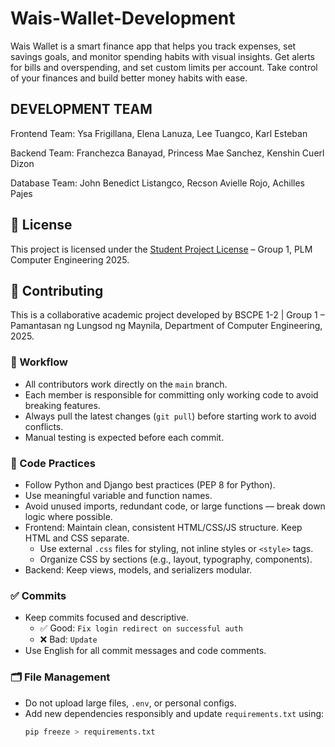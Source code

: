 # Wais-Wallet-Development
Wais Wallet is a smart finance app that helps you track expenses, set savings goals, and monitor spending habits with visual insights. Get alerts for bills and overspending, and set custom limits per account. Take control of your finances and build better money habits with ease.

## DEVELOPMENT TEAM

Frontend Team:
Ysa Frigillana,
Elena Lanuza,
Lee Tuangco,
Karl Esteban


Backend Team: 
Franchezca Banayad,
Princess Mae Sanchez,
Kenshin Cuerl Dizon


Database Team:
John Benedict Listangco,
Recson Avielle Rojo,
Achilles Pajes

## 📄 License

This project is licensed under the [Student Project License](./LICENSE) – Group 1, PLM Computer Engineering 2025.

## 🤝 Contributing

This is a collaborative academic project developed by BSCPE 1-2 | Group 1 – Pamantasan ng Lungsod ng Maynila, Department of Computer Engineering, 2025.

### 🧾 Workflow
- All contributors work directly on the `main` branch.
- Each member is responsible for committing only working code to avoid breaking features.
- Always pull the latest changes (`git pull`) before starting work to avoid conflicts.
- Manual testing is expected before each commit.

### 🔧 Code Practices
- Follow Python and Django best practices (PEP 8 for Python).
- Use meaningful variable and function names.
- Avoid unused imports, redundant code, or large functions — break down logic where possible.
- Frontend: Maintain clean, consistent HTML/CSS/JS structure. Keep HTML and CSS separate.
  - Use external `.css` files for styling, not inline styles or `<style>` tags.
  - Organize CSS by sections (e.g., layout, typography, components).
- Backend: Keep views, models, and serializers modular.

### ✅ Commits
- Keep commits focused and descriptive.
  - ✅ Good: `Fix login redirect on successful auth`
  - ❌ Bad: `Update`
- Use English for all commit messages and code comments.

### 🗂️ File Management
- Do not upload large files, `.env`, or personal configs.
- Add new dependencies responsibly and update `requirements.txt` using:
  ```bash
  pip freeze > requirements.txt

